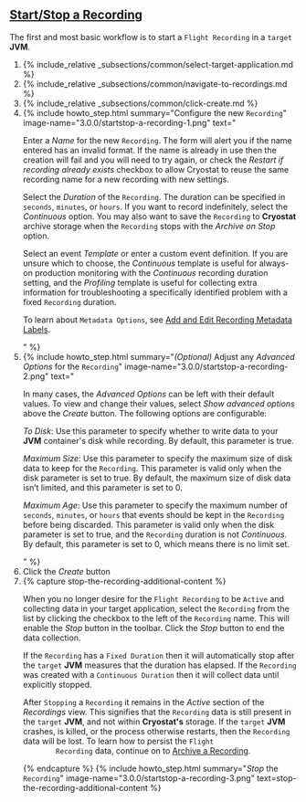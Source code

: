 ## [Start/Stop a Recording](#startstop-a-recording)
The first and most basic workflow is to start a `Flight Recording` in a `target`
**JVM**.

<ol>
  <li>
    {% include_relative _subsections/common/select-target-application.md %}
  </li>
  <li>
    {% include_relative _subsections/common/navigate-to-recordings.md %}
  </li>
  <li>
    {% include_relative _subsections/common/click-create.md %}
  </li>
  <li>
    {% include howto_step.html
      summary="Configure the new <code>Recording</code>"
      image-name="3.0.0/startstop-a-recording-1.png"
      text="
      <p>
        Enter a <i>Name</i> for the new <code>Recording</code>. The form will alert you if the name
        entered has an invalid format. If the name is already in use then the
        creation will fail and you will need to try again, or check the <i>Restart if recording already exists</i>
        checkbox to allow Cryostat to reuse the same recording name for a new recording with new settings.
      </p>
      <p>
        Select the <i>Duration</i> of the <code>Recording</code>. The duration can be specified in
        <code>seconds</code>, <code>minutes</code>, or <code>hours</code>. If you want to record indefinitely, select the
        <i>Continuous</i> option. You may also want to save the <code>Recording</code> to <b>Cryostat</b> archive
        storage when the <code>Recording</code> stops with the <i>Archive on Stop</i> option.
      </p>
      <p>
        Select an event <i>Template</i> or enter a custom event definition. If you are
        unsure which to choose, the <i>Continuous</i> template is useful for
        always-on production monitoring with the <i>Continuous</i> recording
        duration setting, and the <i>Profiling</i> template is useful for
        collecting extra information for troubleshooting a specifically
        identified problem with a fixed <code>Recording</code> duration.
      </p>
      <p>
        To learn about <code>Metadata Options</code>, see <a href='#add-and-edit-recording-metadata-labels'>Add and Edit Recording Metadata Labels</a>.
      </p>
      "
    %}
  </li>
  <li>
    {% include howto_step.html
      summary="<i>(Optional)</i> Adjust any <i>Advanced Options</i> for the <code>Recording</code>"
      image-name="3.0.0/startstop-a-recording-2.png"
      text="
      <p>
        In many cases, the <i>Advanced Options</i> can be left with their
        default values. To view and change their values, select <i>Show
        advanced options</i> above the <i>Create</i> button. The following
        options are configurable:
      </p>
      <p>
        <i>To Disk</i>: Use this parameter to specify whether to write data to
        your <b>JVM</b> container's disk while recording. By default, this parameter
        is true.
      </p>
      <p>
        <i>Maximum Size</i>: Use this parameter to specify the maximum size of
        disk data to keep for the <code>Recording</code>. This parameter is valid only when
        the disk parameter is set to true. By default, the maximum size of disk
        data isn’t limited, and this parameter is set to 0.
      </p>
      <p>
        <i>Maximum Age</i>: Use this parameter to specify the maximum number of
        <code>seconds</code>, <code>minutes</code>, or <code>hours</code> that events should be kept in the <code>Recording</code>
        before being discarded. This parameter is valid only when the disk
        parameter is set to true, and the <code>Recording</code> duration is not <i>Continuous</i>.
        By default, this parameter is set to 0, which means there is no limit set.
      </p>
      "
    %}
  </li>
  <li>
    <summary>Click the <i>Create</i> button</summary>
  </li>
  <li>
    {% capture stop-the-recording-additional-content %}
      <p>
        When you no longer desire for the <code>Flight Recording</code> to be <code>Active</code> and
        collecting data in your target application, select the <code>Recording</code> from
        the list by clicking the checkbox to the left of the <code>Recording</code> name.
        This will enable the <i>Stop</i> button in the toolbar. Click the
        <i>Stop</i> button to end the data collection.
      </p>
      <p>
        If the <code>Recording</code> has a <code>Fixed Duration</code> then it will automatically stop
        after the <code>target</code> <b>JVM</b> measures that the duration has elapsed. If the
        <code>Recording</code> was created with a <code>Continuous Duration</code> then it will collect
        data until explicitly stopped.
      </p>
      <p>
        After <code>Stopping</code> a <code>Recording</code> it remains in the <i>Active</i> section of
        the <i>Recordings</i> view. This signifies that the <code>Recording</code> data is still
        present in the <code>target</code> <b>JVM</b>, and not within <b>Cryostat's</b> storage. If the
        <code>target</code> <b>JVM</b> crashes, is killed, or the process otherwise restarts, then
        the <code>Recording</code> data will be lost. To learn how to persist the <code>Flight
        Recording</code> data, continue on to
        <a href="{{ page.url }}#archive-a-recording">Archive a Recording</a>.
      </p>
    {% endcapture %}
    {% include howto_step.html
      summary="<i>Stop</i> the <code>Recording</code>"
      image-name="3.0.0/startstop-a-recording-3.png"
      text=stop-the-recording-additional-content
    %}
  </li>
</ol>
